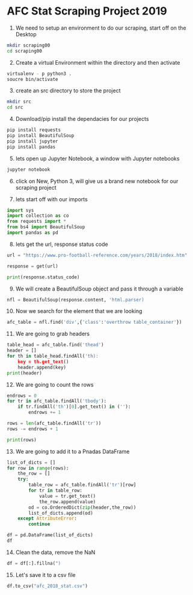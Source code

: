 # AFC Stat Scraping Project 2019

1. We need to setup an environment to do our scraping, start off on the Desktop

```bash
mkdir scraping00
cd scraping00
```

2. Create a virtual Environment within the directory and then activate

```bash
virtualenv - p python3 .
soucre bin/activate
```

3. create an src directory to store the project

```bash
mkdir src
cd src
```

4. Download/pip install the dependacies for our projects

```bash
pip install requests
pip install BeautifulSoup
pip install jupyter
pip install pandas
```

5. lets open up Jupyter Notebook, a window with Jupyter notebooks

```bash
jupyter notebook
```

6. click on New, Python 3, will give us a brand new notebook for our scraping project

7. lets start off with our imports

```python
import sys
import collection as co
from requests import *
from bs4 import BeautifulSoup
import pandas as pd
```

8. lets get the url, response status code

```python
url = "https://www.pro-football-reference.com/years/2018/index.htm"

response = get(url)

print(response.status_code)
```

9. We will create a BeautifulSoup object and pass it through a variable

```python
nfl = BeautifulSoup(response.content, 'html.parser)
```

10. Now we search for the element that we are looking

```python
afc_table = nfl.find('div',{'class':'overthrow table_container'})
```

11. We are going to grab headers

```python
table_head = afc_table.find('thead')
header = []
for th in table_head.findAll('th):
    key = th.get_text()
    header.append(key)
print(header)
```

12. We are going to count the rows

```python
endrows = 0
for tr in afc_table.findAll('tbody'):
    if tr.findAll('th')[0].get_text() in (''):
        endrows += 1

rows = len(afc_table.findAll('tr'))
rows -= endrows + 1

print(rows)
```

13. We are going to add it to a Pnadas DataFrame

```python
list_of_dicts = []
for row in range(rows):
    the_row = []
    try:
        table_row = afc_table.findAll('tr')[row]
        for tr in table_row:
            value = tr.get_text()
            the_row.append(value)
        od = co.OrderedDict(zip(header,the_row))
        list_of_dicts.append(od)
    except AttributeError:
        continue

df = pd.DataFrame(list_of_dicts)
df
```

14. Clean the data, remove the NaN

```python
df = df[:].fillna(")
```

15. Let's save it to a csv file

```python
df.to_csv("afc_2018_stat.csv")
```

